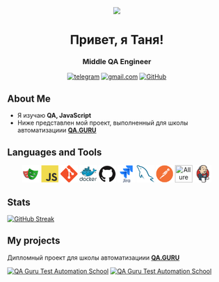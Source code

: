 <div id="header" align="center">
<img src="https://media.giphy.com/media/v1.Y2lkPTc5MGI3NjExM3NzNmZ1bnRrdnkyMnl4aTc4enU2Ym5iZXdtbjB1NnR5ZjAyZDE5NiZlcD12MV9pbnRlcm5hbF9naWZfYnlfaWQmY3Q9cw/KzJkzjggfGN5Py6nkT/giphy.gif" width="100"/>
</div>

<h1 align="center">Привет, я Таня!</h1>
<h3 align="center">Middle QA Engineer</h3>

<p align="center">
<a href="https://t.me/tailed_question" target="_blank"><img alt="telegram" src="https://img.shields.io/badge/Telegram-26A5E4.svg?style=flat-square&logo=telegram&logoColor=white" height="20"></a>
<a href="mailto:tailed.question@gmail.com" target="_blank"><img alt="gmail.com" src="https://img.shields.io/badge/Gmail-%23FF0000.svg?&style=flat-square&logo=gmail&logoColor=white" height="20"></a>
<a href="https://github.com/PastRecall" target="_blank"><img alt="GitHub" src="https://img.shields.io/badge/-GitHub-181717?style=flat-square&logo=GitHub&logoColor=white" height="20"></a> 
</p>

## About Me
- Я изучаю **QA, JavaScript**
- Ниже представлен мой проект, выполненный для школы автоматизациии [**QA.GURU**](https://qa.guru/)

## Languages and Tools
<p align="center">
  <img src="https://github.com/devicons/devicon/blob/master/icons/playwright/playwright-original.svg" title="Playwright" **alt="Playwright" width="40" height="40"/>
  <img src="https://github.com/devicons/devicon/blob/master/icons/javascript/javascript-original.svg" title="JavaScript" alt="JavaScript" width="40" height="40"/>
  <img src="https://github.com/devicons/devicon/blob/master/icons/git/git-original.svg" title="Git" **alt="Git" width="40" height="40"/>
  <img src="https://github.com/devicons/devicon/blob/master/icons/docker/docker-original-wordmark.svg" title="Docker" **alt="Docker" width="40" height="40"/>
  <img src="https://github.com/devicons/devicon/blob/master/icons/github/github-original.svg" title="GitHub" **alt="GitHub" width="40" height="40"/>
  <img src="https://github.com/devicons/devicon/blob/master/icons/jira/jira-original-wordmark.svg" title="Jira" **alt="Jira" width="40" height="40"/>
  <img src="https://github.com/devicons/devicon/blob/master/icons/mysql/mysql-original.svg" title="MySql" **alt="MySq" width="40" height="40"/>
  <img src="https://github.com/devicons/devicon/blob/master/icons/postman/postman-original.svg" title="Postman" **alt="Postman" width="40" height="40"/>
  <img src="https://github.com/allure-framework/allure2/blob/main/.idea/icon.png" title="Allure Report" **alt="Allure Report" width="40" height="40"/>
  <img src="https://github.com/devicons/devicon/blob/master/icons/jenkins/jenkins-original.svg" title="Jenkins" **alt="Jenkins" width="40" height="40"/>
</p>

## Stats
[![GitHub Streak](http://github-readme-streak-stats.herokuapp.com?user=PastRecall&theme=dark&background=000000)](https://git.io/streak-stats)

## My projects
Дипломный проект для школы автоматизациии [**QA.GURU**](https://qa.guru/)

[![QA Guru Test Automation School](https://github-readme-stats.vercel.app/api/pin/?username=PastRecall&repo=academybugs&show_icons=true&theme=dark)](https://github.com/PastRecall/academybugs)
[![QA Guru Test Automation School](https://github-readme-stats.vercel.app/api/pin/?username=PastRecall&repo=apichallenges&show_icons=true&theme=dark)](https://github.com/PastRecall/apichallenges)



